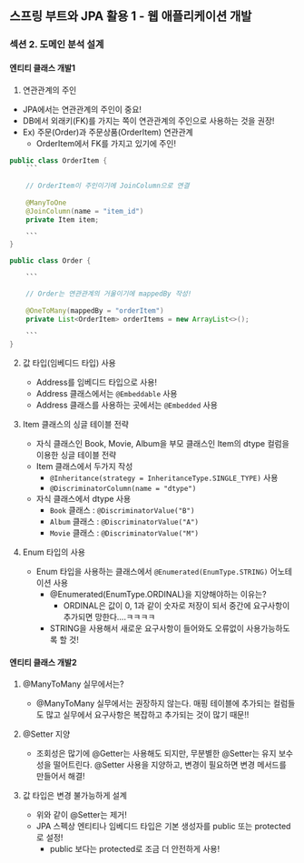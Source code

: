 ## 스프링 부트와 JPA 활용 1 - 웹 애플리케이션 개발

### 섹션 2. 도메인 분석 설계

#### 엔티티 클래스 개발1

1. 연관관계의 주인
  - JPA에서는 연관관계의 주인이 중요!
  - DB에서 외래키(FK)를 가지는 쪽이 연관관계의 주인으로 사용하는 것을 권장!
  - Ex) 주문(Order)과 주문상품(OrderItem) 연관관계 
      - OrderItem에서 FK를 가지고 있기에 주인!
```java
public class OrderItem {
	```
	
	// OrderItem이 주인이기에 JoinColumn으로 연결
	
	@ManyToOne
	@JoinColumn(name = "item_id")
	private Item item;

	```
}
```

```java
public class Order {

	```

	// Order는 연관관계의 거울이기에 mappedBy 작성!
	
	@OneToMany(mappedBy = "orderItem")
	private List<OrderItem> orderItems = new ArrayList<>();
	
	```
}
```

2. 값 타입(임베디드 타입) 사용
   - Address를 임베디드 타입으로 사용!
   - Address 클래스에서는 `@Embeddable` 사용
   - Address 클래스를 사용하는 곳에서는 `@Embedded` 사용

3. Item 클래스의 싱글 테이블 전략
   - 자식 클래스인 Book, Movie, Album을 부모 클래스인 Item의 dtype 컬럼을 이용한 싱글 테이블 전략
   - Item 클래스에서 두가지 작성 
      - `@Inheritance(strategy = InheritanceType.SINGLE_TYPE)` 사용
      - `@DiscriminatorColumn(name = "dtype")` 
   - 자식 클래스에서 dtype 사용
      - `Book` 클래스  : `@DiscriminatorValue("B")`
      - `Album` 클래스 : `@DiscriminatorValue("A")`
      - `Movie` 클래스 : `@DiscriminatorValue("M")`

4. Enum 타입의 사용
   - Enum 타입을 사용하는 클래스에서 `@Enumerated(EnumType.STRING)` 어노테이션 사용
      - @Enumerated(EnumType.ORDINAL)을 지양해야하는 이유는?
         - ORDINAL은 값이 0, 1과 같이 숫자로 저장이 되서 중간에 요구사항이 추가되면 망한다....ㅋㅋㅋㅋ
	 - STRING을 사용해서 새로운 요구사항이 들어와도 오류없이 사용가능하도록 할 것!


#### 엔티티 클래스 개발2

1. @ManyToMany 실무에서는?
   - @ManyToMany 실무에서는 권장하지 않는다. 매핑 테이블에 추가되는 컬럼들도 많고 실무에서 요구사항은 복잡하고 추가되는 것이 많기 때문!!

2. @Setter 지양
   - 조회성은 많기에 @Getter는 사용해도 되지만, 무분별한 @Setter는 유지 보수성을 떨어트린다. @Setter 사용을 지양하고, 변경이 필요하면 변경 메서드를 만들어서 해결!

3. 값 타입은 변경 불가능하게 설계
   - 위와 같이 @Setter는 제거! 
   - JPA 스펙상 엔티티나 임베디드 타입은 기본 생성자를 public 또는 protected로 설정!
      - public 보다는 protected로 조금 더 안전하게 사용!
